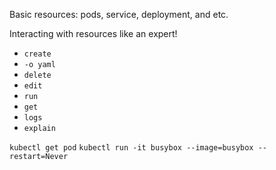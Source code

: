Basic resources: pods, service, deployment, and etc.

Interacting with resources like an expert!
- `create`
- `-o yaml`
- `delete`
- `edit`
- `run`
- `get`
- `logs`
- `explain`


`kubectl get pod`
`kubectl run -it busybox --image=busybox --restart=Never`